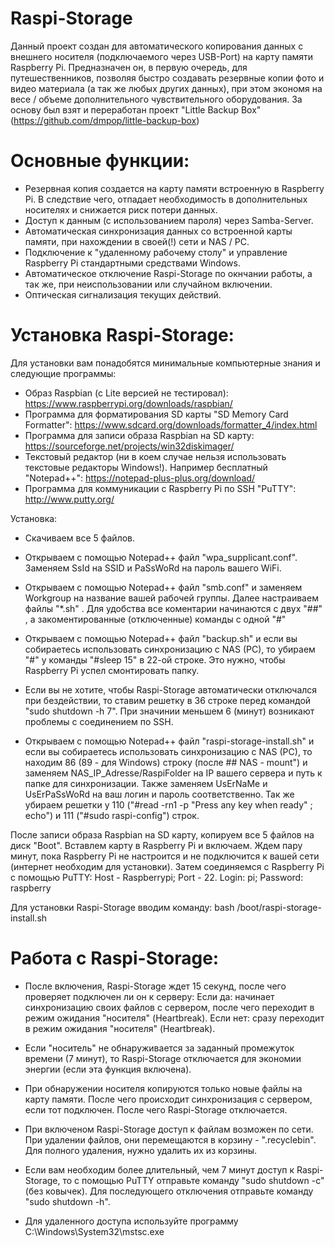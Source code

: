 # Raspi-Storage

Данный проект создан для автоматического копирования данных с внешнего носителя (подключаемого через USB-Port) на карту памяти Raspberry Pi.
Предназначен он, в первую очередь, для путешественников, позволяя быстро создавать резервные копии фото и видео материала (а так же любых других данных), при этом экономя на весе / объеме дополнительного чувствительного оборудования. За основу был взят и переработан проект "Little Backup Box" (https://github.com/dmpop/little-backup-box)

# Основные функции:

- Резервная копия создается на карту памяти встроенную в Raspberry Pi. В следствие чего, отпадает необходимость в дополнительных носителях и снижается риск потери данных.
- Доступ к данным (с использованием пароля) через Samba-Server.
- Автоматическая синхронизация данных со встроенной карты памяти, при нахождении в своей(!) сети и NAS / PC.
- Подключение к "удаленному рабочему столу" и управление Raspberry Pi стандартными средствами Windows.
- Автоматическое отключение Raspi-Storage по окнчании работы, а так же, при неиспользовании или случайном включении.
- Оптическая сигнализация текущих действий.


# Установка Raspi-Storage:

Для установки вам понадобятся минимальные компьютерные знания и следующие программы:
- Образ Raspbian (c Lite версией не тестировал): https://www.raspberrypi.org/downloads/raspbian/
- Программа для форматирования SD карты "SD Memory Card Formatter": https://www.sdcard.org/downloads/formatter_4/index.html
- Программа для записи образа Raspbian на SD карту: https://sourceforge.net/projects/win32diskimager/
- Текстовый редактор (ни в коем случае нельзя использовать текстовые редакторы Windows!). Например бесплатный "Notepad++": https://notepad-plus-plus.org/download/
- Программа для коммуникации с Raspberry Pi по SSH "PuTTY": http://www.putty.org/

Установка:
- Скачиваем все 5 файлов.
- Открываем с помощью Notepad++ файл "wpa_supplicant.conf". Заменяем SsId на SSID  и PaSsWoRd на пароль вашего WiFi.
- Открываем с помощью Notepad++ файл "smb.conf" и заменяем Workgroup на название вашей рабочей группы.
Далее настраиваем файлы "*.sh" . Для удобства все коментарии начинаются с двух "##" , а закоментированные (отключенные) команды с одной "#"

- Открываем с помощью Notepad++ файл "backup.sh" и если вы собираетесь использовать синхронизацию с NAS (PC), то убираем "#" у команды "#sleep 15" в 22-ой строке. Это нужно, чтобы Raspberry Pi успел смонтировать папку. 
- Если вы не хотите, чтобы Raspi-Storage автоматически отключался при бездействии, то ставим решетку в 36 строке перед командой "sudo shutdown -h 7". При значинии меньшем 6 (минут) возникают проблемы с соединением по SSH.

- Открываем с помощью Notepad++ файл "raspi-storage-install.sh" и если вы собираетесь использовать синхронизацию с NAS (PC), то находим 86 (89 - для Windows) строку (после ## NAS - mount") и заменяем NAS_IP_Adresse/RaspiFolder на IP вашего сервера и путь к папке для синхронизации. Также заменяем UsErNaMe и UsErPaSsWoRd на ваш логин и пароль соответственно. Так же убираем решетки у 110 ("#read -rn1 -p "Press any key when ready" ; echo") и 111 ("#sudo raspi-config") строк.


После записи образа Raspbian на SD карту, копируем все 5 файлов на диск "Boot".
Вставлем карту в Raspberry Pi и включаем. Ждем пару минут, пока Raspberry Pi не настроится и не подключится к вашей сети (интернет необходим для установки).
Затем соединяемся с Raspberry Pi с помощью PuTTY: Host - Raspberrypi; Port - 22. Login: pi; Password: raspberry

Для установки Raspi-Storage вводим команду: bash /boot/raspi-storage-install.sh

# Работа с Raspi-Storage:

- После включения, Raspi-Storage ждет 15 секунд, после чего проверяет подключен ли он к серверу:
  Если да: начинает синхронизацию своих файлов с сервером, после чего переходит в режим ожидания "носителя" (Heartbreak).
  Если нет: сразу переходит в режим ожидания "носителя" (Heartbreak).
  
- Если "носитель" не обнаруживается за заданный промежуток времени (7 минут), то Raspi-Storage отключается для экономии энергии (если эта функция включена).

- При обнаружении носителя копируются только новые файлы на карту памяти. После чего происходит синхронизация с сервером, если тот подключен. После чего Raspi-Storage отключается.

- При включеном Raspi-Storage доступ к файлам возможен по сети. При удалении файлов, они перемещаются в корзину - ".recyclebin". Для полного удаления, нужно удалить их из корзины.
- Если вам необходим более длительный, чем 7 минут доступ к Raspi-Storage, то с помощью PuTTY отправьте команду "sudo shutdown -c" (без ковычек). Для последующего отключения отправьте команду "sudo shutdown -h".
- Для удаленного доступа используйте программу C:\Windows\System32\mstsc.exe

